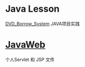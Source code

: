 # Java Lesson

[DVD_Borrow_System](https://github.com/dccif/MyJava/tree/master/DVD_Borrow_System) JAVA项目实践

# [JavaWeb](https://github.com/dccif/MyJava/tree/master/JavaWeb)
个人Servlet 和 JSP 文件
